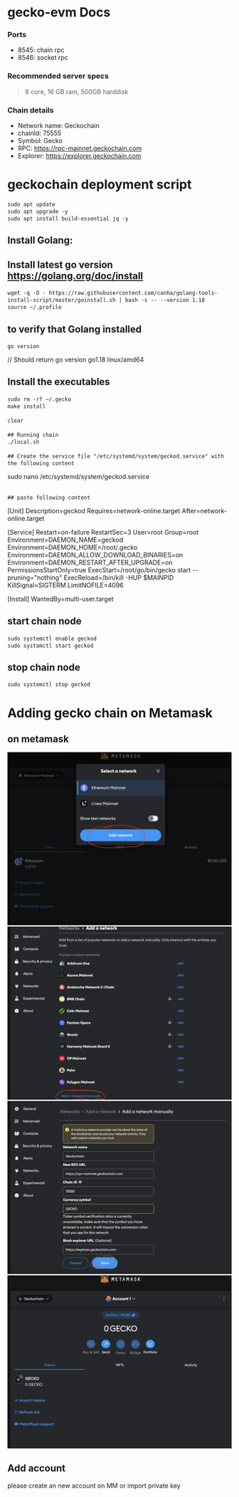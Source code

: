 # gecko-evm Docs


### Ports 

- 8545: chain rpc
- 8546: socket rpc


### Recommended server specs

> 8 core, 16 GB ram, 500GB harddisk

### Chain details

- Network name: Geckochain
- chainId: 75555
- Symbol: Gecko
- RPC: https://rpc-mainnet.geckochain.com
- Explorer: https://explorer.geckochain.com

# geckochain deployment script

```
sudo apt update
sudo apt upgrade -y
sudo apt install build-essential jq -y
```

## Install Golang:

## Install latest go version https://golang.org/doc/install
```
wget -q -O - https://raw.githubusercontent.com/canha/golang-tools-install-script/master/goinstall.sh | bash -s -- --version 1.18
source ~/.profile
```

## to verify that Golang installed
```
go version
```
// Should return go version go1.18 linux/amd64

## Install the executables

```
sudo rm -rf ~/.gecko
make install

clear

## Running chain
./local.sh

## Create the service file "/etc/systemd/system/geckod.service" with the following content
```
sudo nano /etc/systemd/system/geckod.service
```

## paste following content
```
[Unit]
Description=geckod
Requires=network-online.target
After=network-online.target

[Service]
Restart=on-failure
RestartSec=3
User=root
Group=root
Environment=DAEMON_NAME=geckod
Environment=DAEMON_HOME=/root/.gecko
Environment=DAEMON_ALLOW_DOWNLOAD_BINARIES=on
Environment=DAEMON_RESTART_AFTER_UPGRADE=on
PermissionsStartOnly=true
ExecStart=/root/go/bin/gecko start --pruning="nothing"
ExecReload=/bin/kill -HUP $MAINPID
KillSignal=SIGTERM
LimitNOFILE=4096

[Install]
WantedBy=multi-user.target
## start chain node ##
```
sudo systemctl enable geckod
sudo systemctl start geckod
```
## stop chain node ##
```
sudo systemctl stop geckod
```
# Adding gecko chain on Metamask
## on metamask
![Click Add Network button ](assets/1.png)
![Click Add Network button ](assets/2.png)
![Click Add Network button ](assets/3.png)
![Click Add Network button ](assets/4.png)
## Add account
please create an new account on MM or import private key
